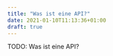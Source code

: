 ```yaml
---
title: "Was ist eine API?"
date: 2021-01-10T11:13:36+01:00
draft: true
---
```


TODO: Was ist eine API?
